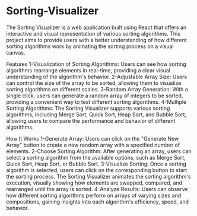 # Sorting-Visualizer

The Sorting Visualizer is a web application built using React that offers an interactive and visual representation of various sorting algorithms. This project aims to provide users with a better understanding of how different sorting algorithms work by animating the sorting process on a visual canvas.

Features
1-Visualization of Sorting Algorithms: Users can see how sorting algorithms rearrange elements in real-time, providing a clear visual understanding of the algorithm's behavior.
2-Adjustable Array Size: Users can control the size of the array to be sorted, allowing them to visualize sorting algorithms on different scales.
3-Random Array Generation: With a single click, users can generate a random array of integers to be sorted, providing a convenient way to test different sorting algorithms.
4-Multiple Sorting Algorithms: The Sorting Visualizer supports various sorting algorithms, including Merge Sort, Quick Sort, Heap Sort, and Bubble Sort, allowing users to compare the performance and behavior of different algorithms.

How It Works
1-Generate Array: Users can click on the "Generate New Array" button to create a new random array with a specified number of elements.
2-Choose Sorting Algorithm: After generating an array, users can select a sorting algorithm from the available options, such as Merge Sort, Quick Sort, Heap Sort, or Bubble Sort.
3-Visualize Sorting: Once a sorting algorithm is selected, users can click on the corresponding button to start the sorting process. The Sorting Visualizer animates the sorting algorithm's execution, visually showing how elements are swapped, compared, and rearranged until the array is sorted.
4-Analyze Results: Users can observe how different sorting algorithms perform on arrays of varying sizes and compositions, gaining insights into each algorithm's efficiency, speed, and behavior.
